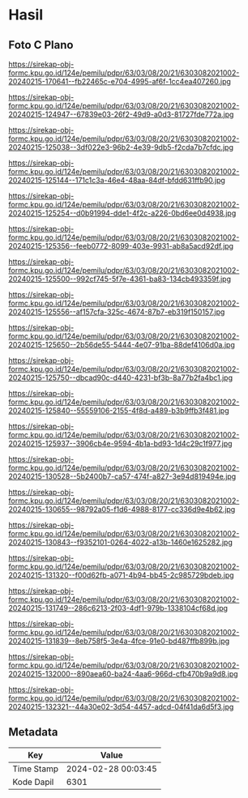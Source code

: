 # Hasil

## Foto C Plano

https://sirekap-obj-formc.kpu.go.id/124e/pemilu/pdpr/63/03/08/20/21/6303082021002-20240215-170641--fb22465c-e704-4995-af6f-1cc4ea407260.jpg

https://sirekap-obj-formc.kpu.go.id/124e/pemilu/pdpr/63/03/08/20/21/6303082021002-20240215-124947--67839e03-26f2-49d9-a0d3-81727fde772a.jpg

https://sirekap-obj-formc.kpu.go.id/124e/pemilu/pdpr/63/03/08/20/21/6303082021002-20240215-125038--3df022e3-96b2-4e39-9db5-f2cda7b7cfdc.jpg

https://sirekap-obj-formc.kpu.go.id/124e/pemilu/pdpr/63/03/08/20/21/6303082021002-20240215-125144--171c1c3a-46e4-48aa-84df-bfdd631ffb90.jpg

https://sirekap-obj-formc.kpu.go.id/124e/pemilu/pdpr/63/03/08/20/21/6303082021002-20240215-125254--d0b91994-dde1-4f2c-a226-0bd6ee0d4938.jpg

https://sirekap-obj-formc.kpu.go.id/124e/pemilu/pdpr/63/03/08/20/21/6303082021002-20240215-125356--feeb0772-8099-403e-9931-ab8a5acd92df.jpg

https://sirekap-obj-formc.kpu.go.id/124e/pemilu/pdpr/63/03/08/20/21/6303082021002-20240215-125500--992cf745-5f7e-4361-ba83-134cb493359f.jpg

https://sirekap-obj-formc.kpu.go.id/124e/pemilu/pdpr/63/03/08/20/21/6303082021002-20240215-125556--af157cfa-325c-4674-87b7-eb319f150157.jpg

https://sirekap-obj-formc.kpu.go.id/124e/pemilu/pdpr/63/03/08/20/21/6303082021002-20240215-125650--2b56de55-5444-4e07-91ba-88def4106d0a.jpg

https://sirekap-obj-formc.kpu.go.id/124e/pemilu/pdpr/63/03/08/20/21/6303082021002-20240215-125750--dbcad90c-d440-4231-bf3b-8a77b2fa4bc1.jpg

https://sirekap-obj-formc.kpu.go.id/124e/pemilu/pdpr/63/03/08/20/21/6303082021002-20240215-125840--55559106-2155-4f8d-a489-b3b9ffb3f481.jpg

https://sirekap-obj-formc.kpu.go.id/124e/pemilu/pdpr/63/03/08/20/21/6303082021002-20240215-125937--3906cb4e-9594-4b1a-bd93-1d4c29c1f977.jpg

https://sirekap-obj-formc.kpu.go.id/124e/pemilu/pdpr/63/03/08/20/21/6303082021002-20240215-130528--5b2400b7-ca57-474f-a827-3e94d819494e.jpg

https://sirekap-obj-formc.kpu.go.id/124e/pemilu/pdpr/63/03/08/20/21/6303082021002-20240215-130655--98792a05-f1d6-4988-8177-cc336d9e4b62.jpg

https://sirekap-obj-formc.kpu.go.id/124e/pemilu/pdpr/63/03/08/20/21/6303082021002-20240215-130843--f9352101-0264-4022-a13b-1460e1625282.jpg

https://sirekap-obj-formc.kpu.go.id/124e/pemilu/pdpr/63/03/08/20/21/6303082021002-20240215-131320--f00d62fb-a071-4b94-bb45-2c985729bdeb.jpg

https://sirekap-obj-formc.kpu.go.id/124e/pemilu/pdpr/63/03/08/20/21/6303082021002-20240215-131749--286c6213-2f03-4df1-979b-1338104cf68d.jpg

https://sirekap-obj-formc.kpu.go.id/124e/pemilu/pdpr/63/03/08/20/21/6303082021002-20240215-131839--8eb758f5-3e4a-4fce-91e0-bd487ffb899b.jpg

https://sirekap-obj-formc.kpu.go.id/124e/pemilu/pdpr/63/03/08/20/21/6303082021002-20240215-132000--890aea60-ba24-4aa6-966d-cfb470b9a9d8.jpg

https://sirekap-obj-formc.kpu.go.id/124e/pemilu/pdpr/63/03/08/20/21/6303082021002-20240215-132321--44a30e02-3d54-4457-adcd-04f41da6d5f3.jpg


## Metadata

| Key        | Value               |
| ---------- | ------------------- |
| Time Stamp | 2024-02-28 00:03:45 |
| Kode Dapil | 6301                |



